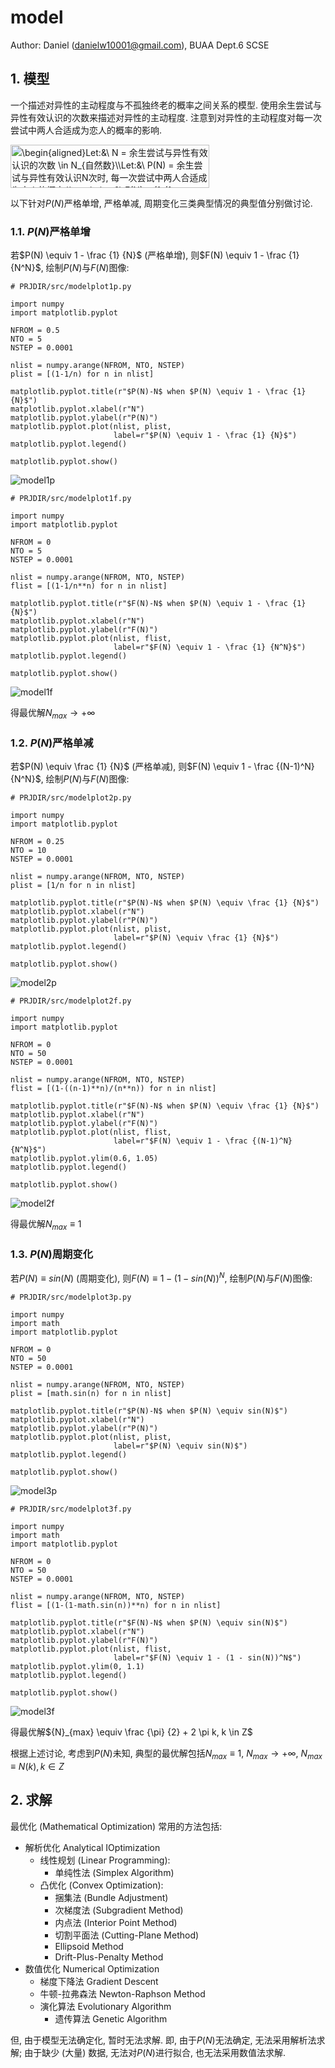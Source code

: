 # model

Author: Daniel (danielw10001@gmail.com), BUAA Dept.6 SCSE

## 1. 模型

一个描述对异性的主动程度与不孤独终老的概率之间关系的模型. 使用余生尝试与异性有效认识的次数来描述对异性的主动程度.
注意到对异性的主动程度对每一次尝试中两人合适成为恋人的概率的影响.

<img src="http://www.sciweavers.org/tex2img.php?eq=%5Cbegin%7Baligned%7D%0ALet%3A%26%5C%20N%20%3D%20%E4%BD%99%E7%94%9F%E5%B0%9D%E8%AF%95%E4%B8%8E%E5%BC%82%E6%80%A7%E6%9C%89%E6%95%88%E8%AE%A4%E8%AF%86%E7%9A%84%E6%AC%A1%E6%95%B0%20%5Cin%20N_%7B%E8%87%AA%E7%84%B6%E6%95%B0%7D%5C%5C%0ALet%3A%26%5C%20P%28N%29%20%3D%20%E4%BD%99%E7%94%9F%E5%B0%9D%E8%AF%95%E4%B8%8E%E5%BC%82%E6%80%A7%E6%9C%89%E6%95%88%E8%AE%A4%E8%AF%86N%E6%AC%A1%E6%97%B6%2C%20%E6%AF%8F%E4%B8%80%E6%AC%A1%E5%B0%9D%E8%AF%95%E4%B8%AD%E4%B8%A4%E4%BA%BA%E5%90%88%E9%80%82%E6%88%90%E4%B8%BA%E6%81%8B%E4%BA%BA%E7%9A%84%E6%A6%82%E7%8E%87%20%5C%5C%0Amaximize%3A%26%5C%20F%28N%29%20%3D%20%281-%281-P%28N%29%29%5EN%29%20%5Cequiv%20%E4%B8%8D%E5%AD%A4%E7%8B%AC%E7%BB%88%E8%80%81%E7%9A%84%E5%8F%AF%E8%83%BD%E6%80%A7%0A%5Cend%7Baligned%7D%0A&bc=White&fc=Black&im=jpg&fs=12&ff=arev&edit=0" align="center" border="0" alt="\begin{aligned}Let:&\ N = 余生尝试与异性有效认识的次数 \in N_{自然数}\\Let:&\ P(N) = 余生尝试与异性有效认识N次时, 每一次尝试中两人合适成为恋人的概率 \\maximize:&\ F(N) = (1-(1-P(N))^N) \equiv 不孤独终老的可能性\end{aligned}" width="318" height="69" />

以下针对$P(N)$严格单增, 严格单减, 周期变化三类典型情况的典型值分别做讨论.

### 1.1. $P(N)$严格单增

若$P(N) \equiv 1 - \frac {1} {N}$ (严格单增), 则$F(N) \equiv 1 - \frac {1} {N^N}$, 绘制$P(N)$与$F(N)$图像:

```python3
# PRJDIR/src/modelplot1p.py

import numpy
import matplotlib.pyplot

NFROM = 0.5
NTO = 5
NSTEP = 0.0001

nlist = numpy.arange(NFROM, NTO, NSTEP)
plist = [(1-1/n) for n in nlist]

matplotlib.pyplot.title(r"$P(N)-N$ when $P(N) \equiv 1 - \frac {1} {N}$")
matplotlib.pyplot.xlabel(r"N")
matplotlib.pyplot.ylabel(r"P(N)")
matplotlib.pyplot.plot(nlist, plist,
                       label=r"$P(N) \equiv 1 - \frac {1} {N}$")
matplotlib.pyplot.legend()

matplotlib.pyplot.show()
```

![model1p](./pic/model1p.png)

```python3
# PRJDIR/src/modelplot1f.py

import numpy
import matplotlib.pyplot

NFROM = 0
NTO = 5
NSTEP = 0.0001

nlist = numpy.arange(NFROM, NTO, NSTEP)
flist = [(1-1/n**n) for n in nlist]

matplotlib.pyplot.title(r"$F(N)-N$ when $P(N) \equiv 1 - \frac {1} {N}$")
matplotlib.pyplot.xlabel(r"N")
matplotlib.pyplot.ylabel(r"F(N)")
matplotlib.pyplot.plot(nlist, flist,
                       label=r"$F(N) \equiv 1 - \frac {1} {N^N}$")
matplotlib.pyplot.legend()

matplotlib.pyplot.show()
```

![model1f](./pic/model1f.png)

得最优解${N}_{max} \to + \infty$

### 1.2. $P(N)$严格单减

若$P(N) \equiv \frac {1} {N}$ (严格单减), 则$F(N) \equiv 1 - \frac {(N-1)^N} {N^N}$, 绘制$P(N)$与$F(N)$图像:

```python3
# PRJDIR/src/modelplot2p.py

import numpy
import matplotlib.pyplot

NFROM = 0.25
NTO = 10
NSTEP = 0.0001

nlist = numpy.arange(NFROM, NTO, NSTEP)
plist = [1/n for n in nlist]

matplotlib.pyplot.title(r"$P(N)-N$ when $P(N) \equiv \frac {1} {N}$")
matplotlib.pyplot.xlabel(r"N")
matplotlib.pyplot.ylabel(r"P(N)")
matplotlib.pyplot.plot(nlist, plist,
                       label=r"$P(N) \equiv \frac {1} {N}$")
matplotlib.pyplot.legend()

matplotlib.pyplot.show()
```

![model2p](./pic/model2p.png)

```python3
# PRJDIR/src/modelplot2f.py

import numpy
import matplotlib.pyplot

NFROM = 0
NTO = 50
NSTEP = 0.0001

nlist = numpy.arange(NFROM, NTO, NSTEP)
flist = [(1-((n-1)**n)/(n**n)) for n in nlist]

matplotlib.pyplot.title(r"$F(N)-N$ when $P(N) \equiv \frac {1} {N}$")
matplotlib.pyplot.xlabel(r"N")
matplotlib.pyplot.ylabel(r"F(N)")
matplotlib.pyplot.plot(nlist, flist,
                       label=r"$F(N) \equiv 1 - \frac {(N-1)^N} {N^N}$")
matplotlib.pyplot.ylim(0.6, 1.05)
matplotlib.pyplot.legend()

matplotlib.pyplot.show()
```

![model2f](./pic/model2f.png)

得最优解${N}_{max} \equiv 1$

### 1.3. $P(N)$周期变化

若$P(N) \equiv sin(N)$ (周期变化), 则$F(N) \equiv 1 - (1 - sin(N))^N$, 绘制$P(N)$与$F(N)$图像:

```python3
# PRJDIR/src/modelplot3p.py

import numpy
import math
import matplotlib.pyplot

NFROM = 0
NTO = 50
NSTEP = 0.0001

nlist = numpy.arange(NFROM, NTO, NSTEP)
plist = [math.sin(n) for n in nlist]

matplotlib.pyplot.title(r"$P(N)-N$ when $P(N) \equiv sin(N)$")
matplotlib.pyplot.xlabel(r"N")
matplotlib.pyplot.ylabel(r"P(N)")
matplotlib.pyplot.plot(nlist, plist,
                       label=r"$P(N) \equiv sin(N)$")
matplotlib.pyplot.legend()

matplotlib.pyplot.show()
```

![model3p](./pic/model3p.png)

```python3
# PRJDIR/src/modelplot3f.py

import numpy
import math
import matplotlib.pyplot

NFROM = 0
NTO = 50
NSTEP = 0.0001

nlist = numpy.arange(NFROM, NTO, NSTEP)
flist = [(1-(1-math.sin(n))**n) for n in nlist]

matplotlib.pyplot.title(r"$F(N)-N$ when $P(N) \equiv sin(N)$")
matplotlib.pyplot.xlabel(r"N")
matplotlib.pyplot.ylabel(r"F(N)")
matplotlib.pyplot.plot(nlist, flist,
                       label=r"$F(N) \equiv 1 - (1 - sin(N))^N$")
matplotlib.pyplot.ylim(0, 1.1)
matplotlib.pyplot.legend()

matplotlib.pyplot.show()
```

![model3f](./pic/model3f.png)

得最优解${N}_{max} \equiv \frac {\pi} {2} + 2 \pi k, k \in Z$

根据上述讨论, 考虑到$P(N)$未知, 典型的最优解包括$N_{max} \equiv 1$, $N_{max} \to + \infty$, $N_{max} \equiv N(k), k \in Z$

## 2. 求解

最优化 (Mathematical Optimization) 常用的方法包括:

- 解析优化 Analytical IOptimization
    - 线性规划 (Linear Programming):
        - 单纯性法 (Simplex Algorithm)
    - 凸优化 (Convex Optimization):
        - 捆集法 (Bundle Adjustment)
        - 次梯度法 (Subgradient Method)
        - 内点法 (Interior Point Method)
        - 切割平面法 (Cutting-Plane Method)
        - Ellipsoid Method
        - Drift-Plus-Penalty Method
- 数值优化 Numerical Optimization
    - 梯度下降法 Gradient Descent
    - 牛顿-拉弗森法 Newton-Raphson Method
    - 演化算法 Evolutionary Algorithm
        - 遗传算法 Genetic Algorithm

但, 由于模型无法确定化, 暂时无法求解.
即, 由于$P(N)$无法确定, 无法采用解析法求解; 由于缺少 (大量) 数据, 无法对$P(N)$进行拟合, 也无法采用数值法求解.

